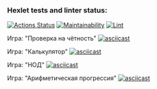 ### Hexlet tests and linter status:

[![Actions Status](https://github.com/BuHHuTTyx/frontend-project-lvl1/workflows/hexlet-check/badge.svg)](https://github.com/BuHHuTTyx/frontend-project-lvl1/actions)
[![Maintainability](https://api.codeclimate.com/v1/badges/b4282b93681cc52fdddb/maintainability)](https://codeclimate.com/github/BuHHuTTyx/frontend-project-lvl1/maintainability)
[![Lint](https://github.com/BuHHuTTyx/frontend-project-lvl1/workflows/Lint/badge.svg)](https://github.com/BuHHuTTyx/frontend-project-lvl1/actions)

Игра: "Проверка на чётность"
[![asciicast](https://asciinema.org/a/pdi3gU2FBPLzsIHTt7vsU44c8.svg)](https://asciinema.org/a/pdi3gU2FBPLzsIHTt7vsU44c8)

Игра: "Калькулятор"
[![asciicast](https://asciinema.org/a/463764.svg)](https://asciinema.org/a/463764)

Игра: "НОД"
[![asciicast](https://asciinema.org/a/463846.svg)](https://asciinema.org/a/463846)

Игра: "Арифметическая прогрессия"
[![asciicast](https://asciinema.org/a/463857.svg)](https://asciinema.org/a/463857)